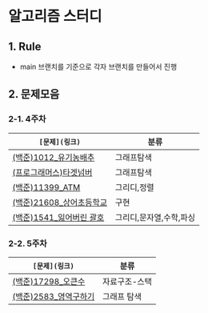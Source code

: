 # 알고리즘 스터디

## 1. Rule

- main 브랜치를 기준으로 각자 브랜치를 만들어서 진행

## 2. 문제모음

### 2-1. 4주차

|`[문제](링크)`|분류|
|--|--|
|[(백준)1012_유기농배추](https://www.acmicpc.net/problem/1012)|그래프탐색|
|[(프로그래머스)타겟넘버](https://programmers.co.kr/learn/courses/30/lessons/43165)|그래프탐색|
|[(백준)11399_ATM](https://www.acmicpc.net/problem/11399)|그리디,정렬|
|[(백준)21608_상어초등학교](https://www.acmicpc.net/problem/21608)|구현|
|[(백준)1541_잃어버린 괄호](https://www.acmicpc.net/problem/1541)|그리디,문자열,수학,파싱|

### 2-2. 5주차
| `[문제](링크)` |분류|
|--|--|
|[(백준)17298_오큰수](https://www.acmicpc.net/problem/17298)|자료구조-스택|
|[(백준)2583_영역구하기](https://www.acmicpc.net/problem/2583)|그래프 탐색|
